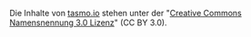 Die Inhalte von [tasmo.io](http://gh.tasmo.de) stehen unter der "[Creative Commons Namensnennung 3.0 Lizenz](http://creativecommons.org/licenses/by/3.0/)" (CC BY 3.0).

